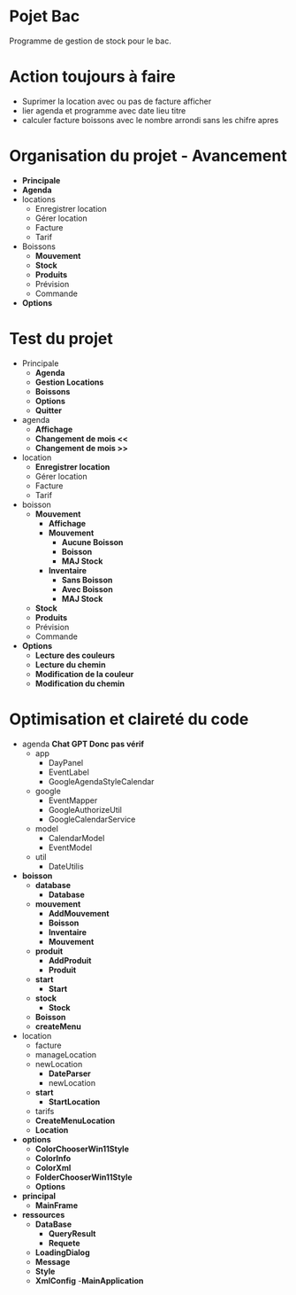 # Pojet Bac

Programme de gestion de stock pour le bac.

# Action toujours à faire
- Suprimer la location avec ou pas de facture afficher
- lier agenda et programme avec date lieu titre
- calculer facture boissons avec le nombre arrondi sans les chifre apres

# Organisation du projet - Avancement

- **Principale**
- **Agenda**
- locations
    - Enregistrer location
    - Gérer location
    - Facture
    - Tarif
- Boissons
    - **Mouvement**
    - **Stock**
    - **Produits**
    - Prévision
    - Commande
- **Options**

# Test du projet

- Principale
    - **Agenda**
    - **Gestion Locations**
    - **Boissons**
    - **Options**
    - **Quitter**
- agenda
    - **Affichage**
    - **Changement de mois <<**
    - **Changement de mois >>**
- location
    - **Enregistrer location**
    - Gérer location
    - Facture
    - Tarif
- boisson
    - **Mouvement**
        - **Affichage**
        - **Mouvement**
            - **Aucune Boisson**
            - **Boisson**
            - **MAJ Stock**
        - **Inventaire**
            - **Sans Boisson**
            - **Avec Boisson**
            - **MAJ Stock**
    - **Stock**
    - **Produits**
    - Prévision
    - Commande
- **Options**
    - **Lecture des couleurs**
    - **Lecture du chemin**
    - **Modification de la couleur**
    - **Modification du chemin**

# Optimisation et claireté du code

- agenda **Chat GPT Donc pas vérif**
    - app
        - DayPanel
        - EventLabel
        - GoogleAgendaStyleCalendar
    - google
        - EventMapper
        - GoogleAuthorizeUtil
        - GoogleCalendarService
    - model
        - CalendarModel
        - EventModel
    - util
        - DateUtilis
- **boisson**
    - **database**
        - **Database**
    - **mouvement**
        - **AddMouvement**
        - **Boisson**
        - **Inventaire**
        - **Mouvement**
    - **produit**
        - **AddProduit**
        - **Produit**
    - **start**
        - **Start**
    - **stock**
        - **Stock**
    - **Boisson**
    - **createMenu**
- location
    - facture
    - manageLocation
    - newLocation
        - **DateParser**
        - newLocation
    - **start**
        - **StartLocation**
    - tarifs
    - **CreateMenuLocation**
    - **Location**
- **options**
    - **ColorChooserWin11Style**
    - **ColorInfo**
    - **ColorXml**
    - **FolderChooserWin11Style**
    - **Options**
- **principal**
    - **MainFrame**
- **ressources**
    - **DataBase**
        - **QueryResult**
        - **Requete**
    - **LoadingDialog**
    - **Message**
    - **Style**
    - **XmlConfig**
-**MainApplication**